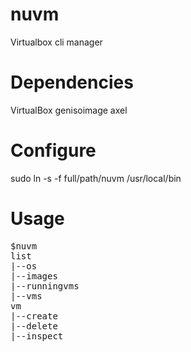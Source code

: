 # nuvm

Virtualbox cli manager

# Dependencies

VirtualBox
genisoimage
axel

# Configure

sudo ln -s -f full/path/nuvm /usr/local/bin

# Usage

<pre>
$nuvm
list
|--os
|--images
|--runningvms
|--vms
vm
|--create
|--delete
|--inspect
</pre>
